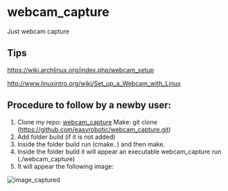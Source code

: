 # webcam_capture
Just webcam capture

## Tips
https://wiki.archlinux.org/index.php/webcam_setup

http://www.linuxintro.org/wiki/Set_up_a_Webcam_with_Linux

## Procedure to follow by a newby user:

1. Clone my repo: [webcam_capture](https://github.com/easyrobotic/webcam_capture.git) 
   Make: git clone (https://github.com/easyrobotic/webcam_capture.git)
2. Add folder build (if it is not added)
3. Inside the folder build run (cmake..) and then make.
4. Inside the folder build it will appear an executable webcam_capture run (./webcam_capture)
5. It will appear the following image:

![image_captured](~/Robotics_Master/IR/classe1/forked/webcam_capture/image.png)

